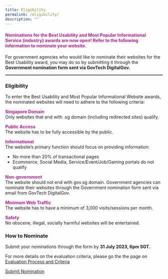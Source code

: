 ```yaml
---
title: Eligibility
permalink: /eligibility/
description: ""
---
```

<style type="text/css">h4{color:#B41E8E;}</style>
<h4>Nominations for the Best Usability and Most Popular Informational Service (industry) awards are now open! Refer to the following information to nominate your website.</h4>
<p>For government agencies who would like to nominate their websites for the Best Usability award, you may do so by submitting it through the <strong>Government nomination form sent via GovTech DigitalGov.</strong></p>
<hr style="border:1px solid #98A2B3;">
<h3>Eligibility</h3>
To enter the Best Usability and Most Popular Informational Website awards, the nominated websites will need to adhere to the following criteria:  
<p><strong style="color:#B41E8E;">Singapore Domain</strong><br>
	Only websites that end with .sg domain (including redirected sites) qualify.  </p>
<p><strong style="color:#B41E8E;">Public Access</strong><br>The website has to be fully accessible by the public.  </p>
 <p><strong style="color:#B41E8E;">Informational</strong><br>The website’s primary function should focus on providing information:</p>
<ul><li>No more than 20% of transactional pages</li>
	<li>Ecommerce, Social Media, Service/Event/Job/Gaming portals do not qualify </li></ul>
<p><strong style="color:#B41E8E;">Non-government</strong><br>The website should not end with gov.sg domain. Government agencies can nominate their websites through the Government nomination form sent via email from GovTech DigitalGov. </p> 
 <p><strong style="color:#B41E8E;">Minimum Web Traffic </strong><br>The website has to have a minimum of 3,000 visits/sessions per month.  </p>
 <p><strong style="color:#B41E8E;">Safety</strong><br> No obscene, illegal, socially harmful websites will be entertained.</p>
<h3>How to Nominate</h3>
<p>Submit your nominations through the form by <strong>31 July 2023, 6pm SGT.</strong></p>
<p>For more details on the evaluation criteria, please go the the page on <a aria-label="Link to Evaluation Process and Criteria" href="/evaluation-process">Evaluation Process and Criteria</a></p>
<div class="row is-centered"><a class="bp-button is-primary is-medium" href="/submit-nomination/">Submit Nomination</a></div>